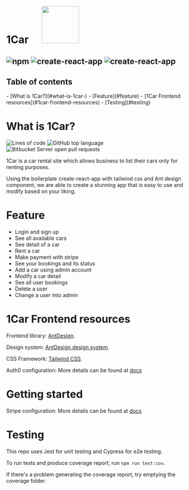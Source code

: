 <h1 style="display: inline">1Car</h1> <img width="100" style="display: inline; margin-left: 2rem" src="./public/car.png"/>

![npm](https://img.shields.io/npm/v/npm?style=for-the-badge)
![create-react-app](https://img.shields.io/static/v1?&label=&&message=CREATE-REACT-APP&style=for-the-badge&color=green)
![create-react-app](https://img.shields.io/static/v1?&label=&&message=CAR-RENTAL-SITE&style=for-the-badge&color=red&link=https://deploy-1car.vercel.app)
---

<h2>Table of contents</h2>
- [What is 1Car?](#what-is-1car-)
- [Feature](#feature)
- [1Car Frontend resources](#1car-frontend-resources)
- [Testing](#testing)

# What is 1Car?
<img alt="Lines of code" src="https://img.shields.io/tokei/lines/github/nina-hpn/deploy-1car?color=green&style=plastic">
<img alt="GitHub top language" src="https://img.shields.io/github/languages/top/nina-hpn/deploy-1car">
<img alt="Bitbucket Server open pull requests" src="https://img.shields.io/bitbucket/pr/nina-hpn/deploy-1car">

1Car is a car rental site which allows business to list their cars only for renting purposes.

Using the boilerplate create-react-app with tailwind css and Ant design component, we are able to create a stunning app that is easy to use and modify based on your liking.

# Feature
- Login and sign up
- See all available cars
- See detail of a car
- Rent a car
- Make payment with stripe
- See your bookings and its status
- Add a car using admin account
- Modify a car detail
- See all user bookings
- Delete a user
- Change a user into admin

# 1Car Frontend resources

Frontend library: [AntDesign](https://ant.design).

Design system: [AntDesign design system](https://ant.design/docs/resources).

CSS Framework: [Tailwind CSS](https://tailwindcss.com/docs/installation).

Auth0 configuration: More details can be found at [docs](./docs/Auth0/index.md)

# Getting started

Stripe configuration: More details can be found at [docs](./docs/Stripe/index.md)

# Testing

This repo uses Jest for unit testing and Cypress for e2e testing.

To run tests and produce coverage report, run `npm run test:cov`.

If there's a problem generating the coverage report, try emptying the coverage folder.
